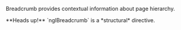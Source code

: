 Breadcrumb provides contextual information about page hierarchy.

<div class="slds-box slds-box--small slds-m-bottom--small">
**Heads up!** `nglBreadcrumb`  is a *structural* directive.
</div>
